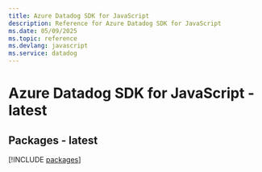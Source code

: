 ```yaml
---
title: Azure Datadog SDK for JavaScript
description: Reference for Azure Datadog SDK for JavaScript
ms.date: 05/09/2025
ms.topic: reference
ms.devlang: javascript
ms.service: datadog
---
```

# Azure Datadog SDK for JavaScript - latest
## Packages - latest
[!INCLUDE [packages](datadog-index.md)]